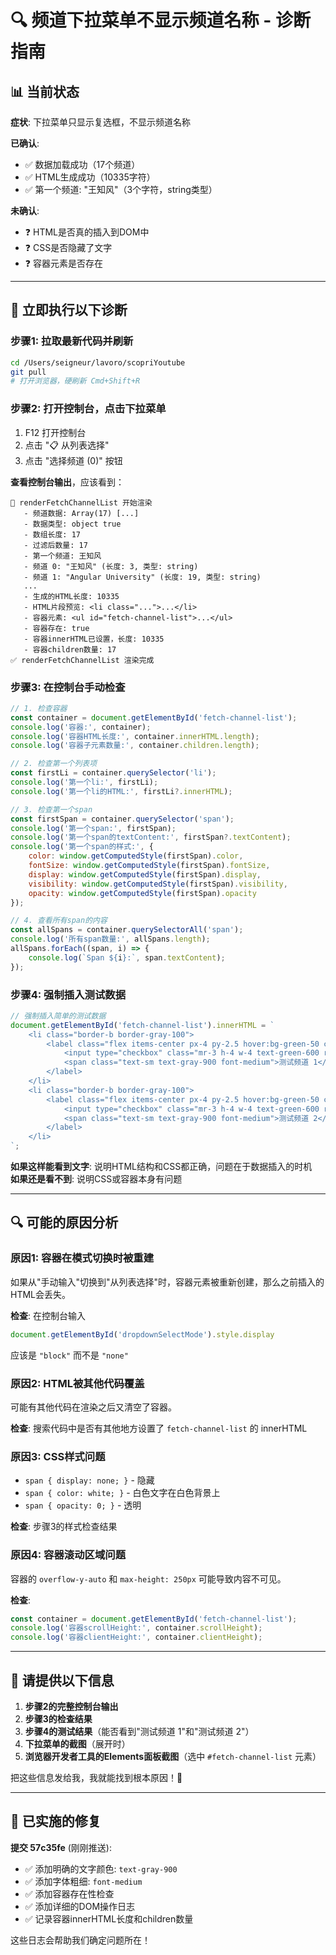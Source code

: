 # 🔍 频道下拉菜单不显示频道名称 - 诊断指南

## 📊 当前状态

**症状**: 下拉菜单只显示复选框，不显示频道名称

**已确认**:
- ✅ 数据加载成功（17个频道）
- ✅ HTML生成成功（10335字符）
- ✅ 第一个频道: "王知风"（3个字符，string类型）

**未确认**:
- ❓ HTML是否真的插入到DOM中
- ❓ CSS是否隐藏了文字
- ❓ 容器元素是否存在

---

## 🚀 **立即执行以下诊断**

### 步骤1: 拉取最新代码并刷新

```bash
cd /Users/seigneur/lavoro/scopriYoutube
git pull
# 打开浏览器，硬刷新 Cmd+Shift+R
```

### 步骤2: 打开控制台，点击下拉菜单

1. F12 打开控制台
2. 点击 "📋 从列表选择"
3. 点击 "选择频道 (0)" 按钮

**查看控制台输出**，应该看到：

```
🎨 renderFetchChannelList 开始渲染
   - 频道数据: Array(17) [...]
   - 数据类型: object true
   - 数组长度: 17
   - 过滤后数量: 17
   - 第一个频道: 王知风
   - 频道 0: "王知风" (长度: 3, 类型: string)
   - 频道 1: "Angular University" (长度: 19, 类型: string)
   ...
   - 生成的HTML长度: 10335
   - HTML片段预览: <li class="...">...</li>
   - 容器元素: <ul id="fetch-channel-list">...</ul>
   - 容器存在: true
   - 容器innerHTML已设置，长度: 10335
   - 容器children数量: 17
✅ renderFetchChannelList 渲染完成
```

### 步骤3: 在控制台手动检查

```javascript
// 1. 检查容器
const container = document.getElementById('fetch-channel-list');
console.log('容器:', container);
console.log('容器HTML长度:', container.innerHTML.length);
console.log('容器子元素数量:', container.children.length);

// 2. 检查第一个列表项
const firstLi = container.querySelector('li');
console.log('第一个li:', firstLi);
console.log('第一个li的HTML:', firstLi?.innerHTML);

// 3. 检查第一个span
const firstSpan = container.querySelector('span');
console.log('第一个span:', firstSpan);
console.log('第一个span的textContent:', firstSpan?.textContent);
console.log('第一个span的样式:', {
    color: window.getComputedStyle(firstSpan).color,
    fontSize: window.getComputedStyle(firstSpan).fontSize,
    display: window.getComputedStyle(firstSpan).display,
    visibility: window.getComputedStyle(firstSpan).visibility,
    opacity: window.getComputedStyle(firstSpan).opacity
});

// 4. 查看所有span的内容
const allSpans = container.querySelectorAll('span');
console.log('所有span数量:', allSpans.length);
allSpans.forEach((span, i) => {
    console.log(`Span ${i}:`, span.textContent);
});
```

### 步骤4: 强制插入测试数据

```javascript
// 强制插入简单的测试数据
document.getElementById('fetch-channel-list').innerHTML = `
    <li class="border-b border-gray-100">
        <label class="flex items-center px-4 py-2.5 hover:bg-green-50 cursor-pointer">
            <input type="checkbox" class="mr-3 h-4 w-4 text-green-600 rounded">
            <span class="text-sm text-gray-900 font-medium">测试频道 1</span>
        </label>
    </li>
    <li class="border-b border-gray-100">
        <label class="flex items-center px-4 py-2.5 hover:bg-green-50 cursor-pointer">
            <input type="checkbox" class="mr-3 h-4 w-4 text-green-600 rounded">
            <span class="text-sm text-gray-900 font-medium">测试频道 2</span>
        </label>
    </li>
`;
```

**如果这样能看到文字**: 说明HTML结构和CSS都正确，问题在于数据插入的时机  
**如果还是看不到**: 说明CSS或容器本身有问题

---

## 🔍 **可能的原因分析**

### 原因1: 容器在模式切换时被重建

如果从"手动输入"切换到"从列表选择"时，容器元素被重新创建，那么之前插入的HTML会丢失。

**检查**: 在控制台输入
```javascript
document.getElementById('dropdownSelectMode').style.display
```
应该是 `"block"` 而不是 `"none"`

### 原因2: HTML被其他代码覆盖

可能有其他代码在渲染之后又清空了容器。

**检查**: 搜索代码中是否有其他地方设置了 `fetch-channel-list` 的 innerHTML

### 原因3: CSS样式问题

- `span { display: none; }` - 隐藏
- `span { color: white; }` - 白色文字在白色背景上
- `span { opacity: 0; }` - 透明

**检查**: 步骤3的样式检查结果

### 原因4: 容器滚动区域问题

容器的 `overflow-y-auto` 和 `max-height: 250px` 可能导致内容不可见。

**检查**: 
```javascript
const container = document.getElementById('fetch-channel-list');
console.log('容器scrollHeight:', container.scrollHeight);
console.log('容器clientHeight:', container.clientHeight);
```

---

## 📸 **请提供以下信息**

1. **步骤2的完整控制台输出**
2. **步骤3的检查结果**
3. **步骤4的测试结果**（能否看到"测试频道 1"和"测试频道 2"）
4. **下拉菜单的截图**（展开时）
5. **浏览器开发者工具的Elements面板截图**（选中 `#fetch-channel-list` 元素）

把这些信息发给我，我就能找到根本原因！🎯

---

## 🔧 **已实施的修复**

**提交 57c35fe** (刚刚推送):
- ✅ 添加明确的文字颜色: `text-gray-900`
- ✅ 添加字体粗细: `font-medium`
- ✅ 添加容器存在性检查
- ✅ 添加详细的DOM操作日志
- ✅ 记录容器innerHTML长度和children数量

这些日志会帮助我们确定问题所在！
